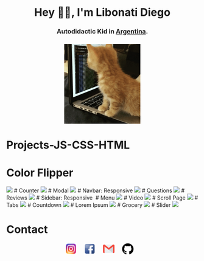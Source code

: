 <h1 align="center"> Hey 👋🏽, I'm Libonati Diego </h1>

<h3 align="center">
    Autodidactic Kid in <a href="https://www.instagram.com/die_libonati/?hl=es-la">Argentina</a>.  
</h3>

<h3 align="center">
<img align="center" alt="cat coding" src="https://github.com/DiegoLibonati/DiegoLibonati/blob/main/template/cat.gif" width="200" />
 </h3>

# Projects-JS-CSS-HTML

# Color Flipper
<img src="https://github.com/DiegoLibonati/DiegoLibonati/blob/main/template/colorflip.gif">
# Counter
<img src="https://github.com/DiegoLibonati/DiegoLibonati/blob/main/template/counter.gif">
#  Modal
<img src="https://github.com/DiegoLibonati/DiegoLibonati/blob/main/template/modal.gif">
#  Navbar: Responsive
<img src="https://github.com/DiegoLibonati/DiegoLibonati/blob/main/template/nav.gif">
#  Questions
<img src="https://github.com/DiegoLibonati/DiegoLibonati/blob/main/template/questions.gif">
#  Reviews
<img src="https://github.com/DiegoLibonati/DiegoLibonati/blob/main/template/reviews.gif">
#  Sidebar: Responsive
<img src="">
# Menu
<img src="https://github.com/DiegoLibonati/DiegoLibonati/blob/main/template/menu.gif">
#  Video
<img src="https://github.com/DiegoLibonati/DiegoLibonati/blob/main/template/video.gif">
# Scroll Page
<img src="https://github.com/DiegoLibonati/DiegoLibonati/blob/main/template/scroll.gif">
# Tabs
<img src="https://github.com/DiegoLibonati/DiegoLibonati/blob/main/template/tabs.gif">
# Countdown
<img src="https://github.com/DiegoLibonati/DiegoLibonati/blob/main/template/countdown.gif">
# Lorem Ipsum
<img src="https://github.com/DiegoLibonati/DiegoLibonati/blob/main/template/lorem.gif">
# Grocery
<img src="https://github.com/DiegoLibonati/DiegoLibonati/blob/main/template/grocery.gif">
# Slider
<img src="https://github.com/DiegoLibonati/DiegoLibonati/blob/main/template/slider.gif">


# Contact

<p align="center">
 <a href="https://www.instagram.com/die_libonati/?hl=es-la"><img src="https://github.com/DiegoLibonati/DiegoLibonati/blob/main/template/ig2.png" width="30px" alt="instagram"></a> &nbsp; &nbsp;
 <a href="https://www.facebook.com/dielibonati/"><img src="https://github.com/DiegoLibonati/DiegoLibonati/blob/main/template/face.png" width="30px" alt="facebook"></a> &nbsp; &nbsp;
 <a href="mailto:diego.libonati1998@gmail.com"><img src="https://github.com/chandan-reddy-k/chandan-reddy-k/blob/master/assets/gmail.svg" width="30px" alt="mail"></a> &nbsp; &nbsp;
 <a href="https://github.com/DiegoLibonati"><img src="https://github.com/chandan-reddy-k/chandan-reddy-k/blob/master/assets/github.svg" width="30px" alt="github"></a> &nbsp; &nbsp;
</p>

